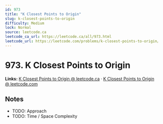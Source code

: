 ```yaml
--- 
id: 973
title: "K Closest Points to Origin"
slug: k-closest-points-to-origin
difficulty: Medium
lock: Normal
source: leetcode.ca
leetcode_ca_url: https://leetcode.ca/all/973.html
leetcode_url: https://leetcode.com/problems/k-closest-points-to-origin/
---
```


# 973. K Closest Points to Origin

**Links:** [K Closest Points to Origin @ leetcode.ca](https://leetcode.ca/all/973.html) · [K Closest Points to Origin @ leetcode.com](https://leetcode.com/problems/k-closest-points-to-origin/)

## Notes
- TODO: Approach
- TODO: Time / Space Complexity
